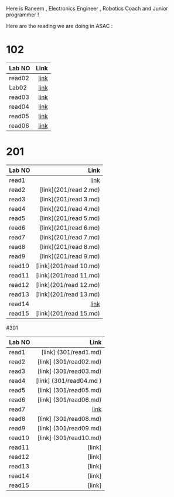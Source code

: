 Here is Raneem , Electronics Engineer , Robotics Coach and Junior programmer !

Here are the reading we are doing in ASAC :

# 102

| Lab NO |                  Link |
| :----- | --------------------: |
| read02 | [link](102/read2a.md) |
| Lab02  |  [link](102/lab02.md) |
| read03 | [link](102/Read3a.md) |
| read04 | [link](102/read04.md) |
| read05 |  [link](102/read5.md) |
| read06 |  [link](102/read6.md) |

# 201

| Lab NO |                   Link |
| :----- | ---------------------: |
| read1  |   [link](201/read1.md) |
| read2  |  [link](201/read 2.md) |
| read3  |  [link](201/read 3.md) |
| read4  |  [link](201/read 4.md) |
| read5  |  [link](201/read 5.md) |
| read6  |  [link](201/read 6.md) |
| read7  |  [link](201/read 7.md) |
| read8  |  [link](201/read 8.md) |
| read9  |  [link](201/read 9.md) |
| read10 | [link](201/read 10.md) |
| read11 | [link](201/read 11.md) |
| read12 | [link](201/read 12.md) |
| read13 | [link](201/read 13.md) |
| read14 |  [link](201/read14.md) |
| read15 | [link](201/read 15.md) |

#301

| Lab NO |                    Link |
| :----- | ----------------------: |
| read1  |   [link] (301/read1.md) |
| read2  |  [link] (301/read02.md) |
| read3  |  [link] (301/read03.md) |
| read4  | [link] (301/read04.md ) |
| read5  |  [link] (301/read05.md) |
| read6  |  [link] (301/read06.md) |
| read7  |  [link](301/read07.md) |
| read8  |  [link] (301/read08.md) |
| read9  |  [link] (301/read09.md) |
| read10 |  [link] (301/read10.md) |
| read11 |[link]|
| read12 |                  [link] |
| read13 |                  [link] |
| read14 |                  [link] |
| read15 |                  [link] |
